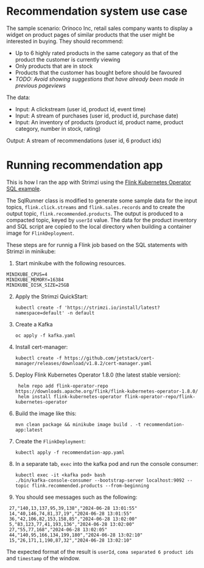 # Recommendation system use case
The sample scenario:
Orinoco Inc, retail sales company wants to display a widget on product pages of similar products that the user might be interested in buying.
They should recommend:
- Up to 6 highly rated products in the same category as that of the product the customer is currently viewing
- Only products that are in stock
- Products that the customer has bought before should be favoured
- <i>TODO: Avoid showing suggestions that have already been made in previous pageviews </i>

The data:
- Input: A clickstream (user id, product id, event time)
- Input: A stream of purchases (user id, product id, purchase date)
- Input: An inventory of products (product id, product name, product category, number in stock, rating)

Output: A stream of recommendations (user id, 6 product ids)

# Running recommendation app

This is how I ran the app with Strimzi using the [Flink Kubernetes Operator SQL example](https://github.com/apache/flink-kubernetes-operator/tree/main/examples/flink-sql-runner-example). 

The SqlRunner class is modified to generate some sample data for the input topics, `flink.click.streams` and `flink.sales.records` and to create the output topic, `flink.recommended.products`. The output is produced to a compacted topic, keyed by `userId` value. The data for the product inventory and SQL script are copied to the local directory when building a container image for `FlinkDeployment`. 

These steps are for runnig a Flink job based on the SQL statements with Strimzi in minikube:

1. Start minikube with the following resources.

```
MINIKUBE_CPUS=4
MINIKUBE_MEMORY=16384
MINIKUBE_DISK_SIZE=25GB
```

2. Apply the Strimzi QuickStart:
   ```
   kubectl create -f 'https://strimzi.io/install/latest?namespace=default' -n default
   ```
3. Create a Kafka
   ```
   oc apply -f kafka.yaml
   ```
4. Install cert-manager:
   ```
   kubectl create -f https://github.com/jetstack/cert-manager/releases/download/v1.8.2/cert-manager.yaml
   ```
5. Deploy Flink Kubernetes Operator 1.8.0 (the latest stable version):
   ```
    helm repo add flink-operator-repo https://downloads.apache.org/flink/flink-kubernetes-operator-1.8.0/
    helm install flink-kubernetes-operator flink-operator-repo/flink-kubernetes-operator
   ```
6. Build the image like this:
   ```
   mvn clean package && minikube image build . -t recommendation-app:latest
   ```

8. Create the `FlinkDeployment`:
   ```
   kubectl apply -f recommendation-app.yaml
   ```
9. In a separate tab, `exec` into the kafka pod and run the console consumer:
   ```
   kubectl exec -it <kafka pod> bash
   ./bin/kafka-console-consumer --bootstrap-server localhost:9092 --topic flink.recommended.products --from-beginning 
   ```
10. You should see messages such as the following:
   ```
    27,"140,13,137,95,39,138","2024-06-28 13:01:55"
    14,"40,146,74,81,37,19","2024-06-28 13:01:55"
    36,"42,106,82,153,158,85","2024-06-28 13:02:00"
    5,"83,123,77,41,193,136","2024-06-28 13:02:00"
    27,"55,77,168","2024-06-28 13:02:05"
    44,"140,95,166,134,199,180","2024-06-28 13:02:10"
    15,"26,171,1,190,87,32","2024-06-28 13:02:10"
   ```
   The expected format of the result is `userId`, `coma separated 6 product ids` and `timestamp` of the window.
